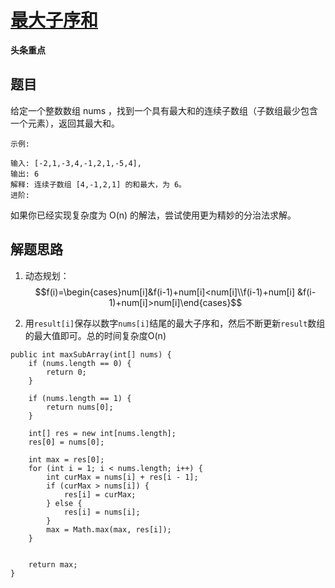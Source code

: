 # [最大子序和](https://leetcode-cn.com/explore/interview/card/bytedance/246/dynamic-programming-or-greedy/1029/)

**头条重点**

## 题目

给定一个整数数组 nums ，找到一个具有最大和的连续子数组（子数组最少包含一个元素），返回其最大和。

```
示例:

输入: [-2,1,-3,4,-1,2,1,-5,4],
输出: 6
解释: 连续子数组 [4,-1,2,1] 的和最大，为 6。
进阶:
```

如果你已经实现复杂度为 O(n) 的解法，尝试使用更为精妙的分治法求解。

## 解题思路

  1. 动态规划：$$f(i)=\begin{cases}num[i]&f(i-1)+num[i]<num[i]\\f(i-1)+num[i] &f(i-1)+num[i]>num[i]\end{cases}$$

  2. 用`result[i]`保存以数字`nums[i]`结尾的最大子序和，然后不断更新`result`数组的最大值即可。总的时间复杂度O(n)

```
public int maxSubArray(int[] nums) {
    if (nums.length == 0) {
        return 0;
    }

    if (nums.length == 1) {
        return nums[0];
    }

    int[] res = new int[nums.length];
    res[0] = nums[0];

    int max = res[0];
    for (int i = 1; i < nums.length; i++) {
        int curMax = nums[i] + res[i - 1];
        if (curMax > nums[i]) {
            res[i] = curMax;
        } else {
            res[i] = nums[i];
        }
        max = Math.max(max, res[i]);
    }


    return max;
}
```
